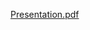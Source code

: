 [Presentation.pdf](https://github.com/anonymous0905/Cancer-Prediction-using-genome-data/files/10047159/Presentation.pdf)
